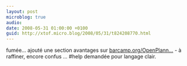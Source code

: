 ```yaml
---
layout: post
microblog: true
audio: 
date: 2008-05-31 01:00:00 +0100
guid: http://xtof.micro.blog/2008/05/31/t824208770.html
---
```

fumée... ajouté une section avantages sur [barcamp.org/OpenPlann...](http://barcamp.org/OpenPlanners) - à raffiner, encore confus ... #help demandée pour langage clair.
